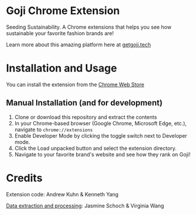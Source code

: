 # Goji Chrome Extension
Seeding Sustainability. A Chrome extensions that helps you see how sustainable your favorite fashion brands are!

Learn more about this amazing platform here at [getgoji.tech](http://getgoji.tech)

# Installation and Usage

You can install the extension from the [Chrome Web Store](https://chrome.google.com/webstore/detail/goji/pjeeheedkpjojpgkpmbopfcopniinfdn)

## Manual Installation (and for development)
1. Clone or download this repository and extract the contents
2. In your Chrome-based browser (Google Chrome, Microsoft Edge, etc.), navigate to `chrome://extensions`
3. Enable Developer Mode by clicking the toggle switch next to Developer mode.
4. Click the Load unpacked button and select the extension directory.
5. Navigate to your favorite brand's website and see how they rank on Goji!


# Credits
Extension code: Andrew Kuhn & Kenneth Yang

[Data extraction and processing](https://github.com/jasmine-schoch/goji-data-analysis): Jasmine Schoch & Virginia Wang